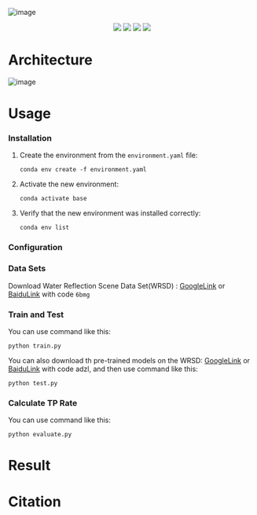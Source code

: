 ![image](https://github.com/INDTLab/WRD-Net/assets/68736737/5c8e2fb9-df5e-433b-90d0-14fdc2f1ca37)

<p align="center"> 
<a href="" ><img src="https://img.shields.io/badge/HOME-PR-blue.svg"></a>
<a href="https://indtlab.github.io/projects/WRD-Net" ><img src="https://img.shields.io/badge/HOME-Paper-important.svg"></a>
<a href="" ><img src="https://img.shields.io/badge/PDF-Paper-blueviolet.svg"></a>
<a href="https://indtlab.github.io/projects/WRD-Net" ><img src="https://img.shields.io/badge/-WeightsFiles-blue.svg"></a>
</p>

# Architecture
![image](https://github.com/INDTLab/WRD-Net/assets/68736737/c2129004-c3b9-496e-9a82-7777e4814504)

# Usage
### Installation
1. Create the environment from the `environment.yaml` file:   
   ```copy
   conda env create -f environment.yaml
   ```     
2. Activate the new environment:  
   ```copy
   conda activate base
   ```    
3. Verify that the new environment was installed correctly:  
    ```copy
   conda env list
    ```    

### Configuration

### Data Sets
Download Water Reflection Scene Data Set(WRSD) : <a href="https://drive.google.com/file/d/1D00quOYefmW_VoBnJVNjkezOa2w-aUWl/view?usp=drive_link">GoogleLink</a> or <a href="https://pan.baidu.com/s/1G8E_m03HXL2M6IszvoDLUw?pwd=6bmg ">BaiduLink</a> with code `6bmg`      

### Train and Test
You can use command like this:  
```copy
python train.py
```
You can also download th pre-trained models on the WRSD: <a href="">GoogleLink</a> or <a href="https://pan.baidu.com/s/1ZOg3o7DXqRnzMVOf6WQuEQ?pwd=adzl ">BaiduLink</a>  with code adzl, and then use command like this:  
```copy
python test.py
```

### Calculate TP Rate
You can use command like this:
```copy
python evaluate.py
```
# Result

# Citation
